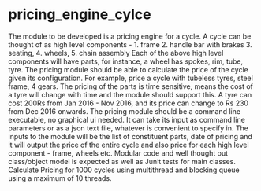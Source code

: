 # pricing_engine_cylce
The module to be developed is a pricing engine for a cycle. A cycle can be thought of as high level components - 1. frame 2. handle bar with brakes 3. seating, 4. wheels, 5. chain assembly  Each of the above high level components will have parts, for instance, a wheel has spokes, rim, tube, tyre.  The pricing module should be able to calculate the price of the cycle given its configuration. For example, price a cycle with tubeless tyres, steel frame, 4 gears. The pricing of the parts is time sensitive, means the cost of a tyre will change with time and the module should support this. A tyre can cost 200Rs from Jan 2016 - Nov 2016, and its price can change to Rs 230 from Dec 2016 onwards.  The pricing module should be a command line executable, no graphical ui needed. It can take its input as command line parameters or as a json text file, whatever is convenient to specify in. The inputs to the module will be the list of constituent parts, date of pricing and it will output the price of the entire cycle and also price for each high level component - frame, wheels etc.  Modular code and well thought out class/object model is expected as well as Junit tests for main classes.  Calculate Pricing for 1000 cycles using multithread and blocking queue using a maximum of 10 threads.
